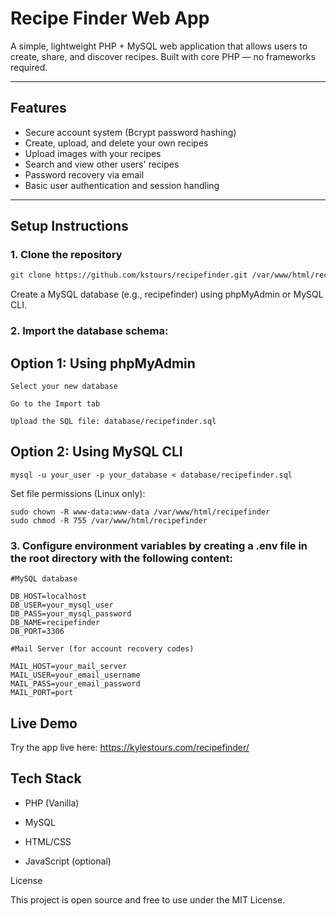 # Recipe Finder Web App

A simple, lightweight PHP + MySQL web application that allows users to create, share, and discover recipes. Built with core PHP — no frameworks required.

---

## Features

- Secure account system (Bcrypt password hashing)  
- Create, upload, and delete your own recipes  
- Upload images with your recipes  
- Search and view other users' recipes  
- Password recovery via email
- Basic user authentication and session handling  

---

## Setup Instructions
### 1. Clone the repository

```bash
git clone https://github.com/kstours/recipefinder.git /var/www/html/recipefinder
```

Create a MySQL database (e.g., recipefinder) using phpMyAdmin or MySQL CLI.

### 2. Import the database schema:

## Option 1: Using phpMyAdmin

    Select your new database

    Go to the Import tab

    Upload the SQL file: database/recipefinder.sql

## Option 2: Using MySQL CLI

```mysql -u your_user -p your_database < database/recipefinder.sql```

Set file permissions (Linux only):
```
sudo chown -R www-data:www-data /var/www/html/recipefinder
sudo chmod -R 755 /var/www/html/recipefinder
```

### 3. Configure environment variables by creating a .env file in the root directory with the following content:
```
#MySQL database

DB_HOST=localhost
DB_USER=your_mysql_user
DB_PASS=your_mysql_password
DB_NAME=recipefinder
DB_PORT=3306

#Mail Server (for account recovery codes)

MAIL_HOST=your_mail_server
MAIL_USER=your_email_username
MAIL_PASS=your_email_password
MAIL_PORT=port
```
## Live Demo

Try the app live here: https://kylestours.com/recipefinder/


## Tech Stack

  -  PHP (Vanilla)

  -  MySQL

  -  HTML/CSS

  -  JavaScript (optional)

License

This project is open source and free to use under the MIT License.
